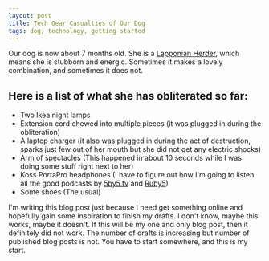 ```yaml
---
layout: post
title: Tech Gear Casualties of Our Dog
tags: dog, technology, getting started
---
```

Our dog is now about 7 months old. She is a [Lapponian Herder](http://en.wikipedia.org/wiki/Lapponian_Herder), which means she is stubborn and energic. Sometimes it makes a lovely combination, and sometimes it does not.

## Here is a list of what she has obliterated so far:
- Two Ikea night lamps
- Extension cord chewed into multiple pieces (it was plugged in during the obliteration)
- A laptop charger (it also was plugged in during the act of destruction, sparks just few out of her mouth but she did not get any electric shocks)
- Arm of spectacles (This happened in about 10 seconds while I was doing some stuff right next to her)
- Koss PortaPro headphones (I have to figure out how I'm going to listen all the good podcasts by [5by5.tv](http://www.5by5.tv) and [Ruby5](http://ruby5.envylabs.com))
- Some shoes (The usual)

<p class="lastnote">
I'm writing this blog post just because I need get something online and hopefully gain some inspiration to finish my drafts. I don't know, maybe this works, maybe it doesn't. If this will be my one and only blog post, then it definitely did not work. The number of drafts is increasing but number of published blog posts is not. You have to start somewhere, and this is my start.
</p>

